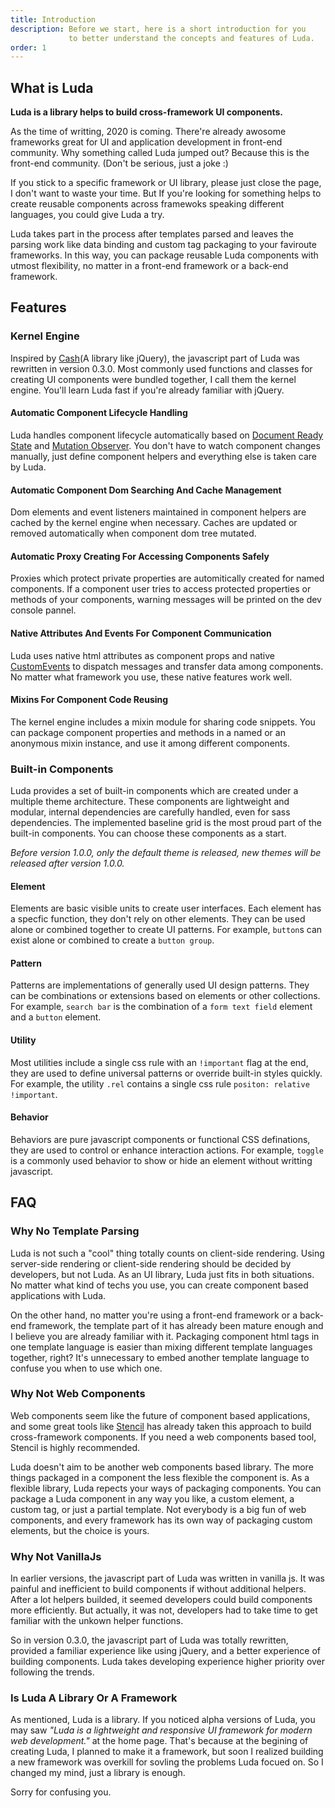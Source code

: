 ```yaml
---
title: Introduction
description: Before we start, here is a short introduction for you
             to better understand the concepts and features of Luda.
order: 1
---
```


## What is Luda

**Luda is a library helps to build cross-framework UI components.**

As the time of writting, 2020 is coming. There're already awosome frameworks
great for UI and application development in front-end community. Why something
called Luda jumped out? Because this is the front-end community.
(Don't be serious, just a joke :)

If you stick to a specific framework or UI library, please just close the
page, I don't want to waste your time. But If you're looking for something
helps to create reusable components across framewoks speaking different
languages, you could give Luda a try.

Luda takes part in the process after templates parsed and leaves the parsing work
like data binding and custom tag packaging to your faviroute frameworks.
In this way, you can package reusable Luda components with utmost flexibility,
no matter in a front-end framework or a back-end framework.

## Features

### Kernel Engine

Inspired by
[Cash](https://github.com/kenwheeler/cash)(A library like jQuery),
the javascript part of Luda was rewritten in version 0.3.0.
Most commonly used functions and classes for creating UI components were bundled
together, I call them the kernel engine. You'll learn Luda fast if you're already
familiar with jQuery.

#### Automatic Component Lifecycle Handling

Luda handles component lifecycle automatically based on
[Document Ready State](https://developer.mozilla.org/en-US/docs/Web/API/Document/readystatechange_event)
and [Mutation Observer](https://developer.mozilla.org/en-US/docs/Web/API/MutationObserver).
You don't have to watch component changes manually,
just define component helpers and everything else is taken care by Luda.

#### Automatic Component Dom Searching And Cache Management

Dom elements and event listeners maintained in component helpers are cached
by the kernel engine when necessary. Caches are updated or removed automatically
when component dom tree mutated.

#### Automatic Proxy Creating For Accessing Components Safely

Proxies which protect private properties are automitically created for named
components. If a component user tries to access protected properties or methods of
your components, warning messages will be printed on the dev console pannel.

#### Native Attributes And Events For Component Communication

Luda uses native html attributes as component props and native
[CustomEvents](https://developer.mozilla.org/en-US/docs/Web/API/CustomEvent)
to dispatch messages and transfer data among components. No matter
what framework you use, these native features work well.

#### Mixins For Component Code Reusing

The kernel engine includes a mixin module for sharing code snippets. You can
package component properties and methods in a named or an anonymous mixin instance,
and use it among different components.

### Built-in Components

Luda provides a set of built-in components which are created under a multiple
theme architecture. These components are lightweight and modular, internal
dependencies are carefully handled, even for sass dependencies. The implemented
baseline grid is the most proud part of the built-in components. You can choose
these components as a start.

_Before version 1.0.0, only the default theme is released,
new themes will be released after version 1.0.0._

#### Element

Elements are basic visible units to create user interfaces.
Each element has a specfic function, they don't rely on other elements.
They can be used alone or combined together to create UI patterns.
For example, `button`s can exist alone or combined to create a `button group`.

#### Pattern

Patterns are implementations of generally used UI design patterns.
They can be combinations or extensions based on elements or other collections.
For example, `search bar` is the combination of a `form text field` element
and a `button` element.

#### Utility

Most utilities include a single css rule with an `!important` flag at the end,
they are used to define universal patterns or override built-in styles quickly.
For example, the utility `.rel` contains a single css rule `positon: relative !important`.

#### Behavior

Behaviors are pure javascript components or functional CSS definations,
they are used to control or enhance interaction actions.
For example, `toggle` is a commonly used behavior to show or hide an
element without writting javascript.

## FAQ

### Why No Template Parsing

Luda is not such a "cool" thing totally counts on client-side rendering.
Using server-side rendering or client-side rendering should be decided by developers,
but not Luda. As an UI library, Luda just fits in both situations. No matter
what kind of techs you use, you can create component based applications
with Luda.

On the other hand, no matter you're using a front-end framework or a back-end framework,
the template part of it has already been mature enough and I believe you are already
familiar with it. Packaging component html tags in one template language is easier
than mixing different template languages together, right? It's unnecessary to embed
another template language to confuse you when to use which one.

### Why Not Web Components

Web components seem like the future of component based applications, and some great
tools like [Stencil](https://stenciljs.com/) has already taken this approach to build
cross-framework components. If you need a web components based tool, Stencil is
highly recommended.

Luda doesn't aim to be another web components based library. The more things
packaged in a component the less flexible the component is. As a flexible library,
Luda repects your ways of packaging components. You can package a Luda component
in any way you like, a custom element, a custom tag, or just a partial template.
Not everybody is a big fun of web components, and every framework has its own way
of packaging custom elements, but the choice is yours.

### Why Not VanillaJs

In earlier versions, the javascript part of Luda was written in vanilla js.
It was painful and inefficient to build components if without additional helpers.
After a lot helpers builded, it seemed developers could build components more efficiently.
But actually, it was not, developers had to take time to get familiar with the unkown
helper functions.

So in version 0.3.0, the javascript part of Luda was totally rewritten,
provided a familiar experience like using jQuery, and a better experience of
building components. Luda takes developing experience higher priority over following
the trends.

### Is Luda A Library Or A Framework

As mentioned, Luda is a library. If you noticed alpha versions of Luda, you may
saw _"Luda is a lightweight and responsive UI framework for modern web development."_
at the home page. That's because at the begining of creating Luda, I planned
to make it a framework, but soon I realized building a new framework was overkill
for sovling the problems Luda focued on.
So I changed my mind, just a library is enough.

Sorry for confusing you.
